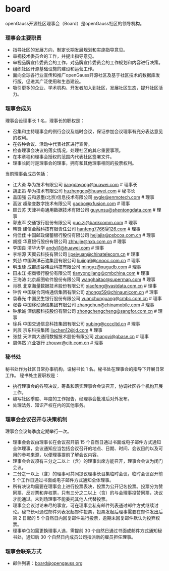 # board

openGauss开源社区理事会（Board）是openGauss社区的领导机构。


### 理事会主要职责

* 指导社区的发展方向，制定长期发展规划和实施指导意见。
* 审视技术委员会的工作，并提出指导意见。
* 审视品牌宣传委员会的工作，对品牌宣传委员会的工作规划和内容进行决策。
* 组织社区开源基础设施的建设和运营工作。
* 面向全球各行业宣传和推广openGauss开源社区及基于社区技术的数据库发行版，促进其广泛使用和生态建设。
* 吸引更多的企业、学术机构、开发者加入到社区，发展社区生态，提升社区活力。
  
### 理事会成员

理事会设理事长 1 名，理事长的职权是：

* 召集和主持理事会的例行会议及临时会议，保证参加会议理事有充分表达意见的权利。
* 在各种会议、活动中代表社区进行宣传。
* 检查理事会决议的落实情况，处理社区的其它重要事项。
* 在本章程和理事会授权的范围内代表社区签署文件。
* 理事长同时是理事会的理事，拥有和其他理事相同的投票权利。

当前理事会成员包括：

* 江大勇        华为技术有限公司                       <jiangdayong@huawei.com>      # 理事长
* 胡正策      华为技术有限公司               <huzhengce@huawei.com>    # 秘书长
* 盖国强      云和恩墨(北京)信息技术有限公司           <eygle@enmotech.com> # 理事
* 高波        超聚变数字技术有限公司              <gaobo@xfusion.com>   # 理事
* 顾云苏      天津神舟通用数据技术有限公司                <guyunsu@shentongdata.com>       # 理事
* 郭志军      交通银行股份有限公司          <guo.zj@bankcomm.com>     # 理事
* 韩锋    建信金融科技有限责任公司                  <hanfeng7766@126.com>       # 理事
* 何佳佳    中国邮政储蓄银行股份有限公司                <hejiajia@psbcoa.com.cn>  # 理事
* 胡捷    华夏银行股份有限公司              <zhhujie@hxb.com.cn>       # 理事
* 李国良   清华大学                                   <andyli1@huawei.com>  # 理事
* 李培源      天翼云科技有限公司           <lipeiyuan@chinatelecom.cn> # 理事
* 刘劲        中国海洋石油集团有限公司              <liujing6@cnooc.com.cn>   # 理事
* 明玉琢      成都虚谷伟业科技有限公司                <mingyz@xugudb.com>       # 理事
* 田永江      招商银行股份有限公司          <tianyongjiang@cmbchina.com>     # 理事
* 王海涛    北京超图软件股份有限公司                  <wanghaitao@supermap.com>       # 理事
* 肖枫    北京海量数据技术股份有限公司                <xiaofeng@vastdata.com.cn>  # 理事
* 钟忻    中国联合网络通信集团有限公司              <zhongx59@chinaunicom.cn>       # 理事
* 袁春光   中国民生银行股份有限公司                   <yuanchunguang@cmbc.com.cn>  # 理事
* 张春    中国移动通信集团有限公司              <zhangchun@chinamobile.com>       # 理事
* 钟承诚   深信服科技股份有限公司                     <zhongchengcheng@sangfor.com.cn>  # 理事
* 徐兵   中国交通信息科技集团有限公司                     <xubing@ccccltd.cn>  # 理事
* 刘辰   京东科技集团                              <liuchen12@jd.com>  # 理事
* 张益   天津南大通用数据技术股份有限公司            <zhangyi@gbase.cn>  # 理事
* 周伟然   兴业银行                                <zhouwr@cib.com.cn>  # 理事



### 秘书处

秘书处作为社区日常办事机构，设秘书长 1 名。秘书处在理事会的指导下开展日常工作。
秘书处主要职权是：
* 执行理事会的各项决议，筹备和落实理事会会议召开，协调社区各个机构开展工作。
* 编写社区季度、年度的工作报告，经理事会批准后对外发布。
* 处理法务、知识产权在内的其他事务。


### 理事会会议召开与决策机制

理事会会议每季度定期举行一次。
* 理事会会议由理事长在会议召开前 15 个自然日通过书面或电子邮件方式通知全体理事，会议通知应当包括会议召开的地点、日期、时间、会议目的以及可用的参考来源，以便理事提前了解会议内容。
* 理事会会议须有三分之二以上（含）的理事出席方能召开，理事会会议为闭门会议。
* 二分之一以上（含）的理事可共同提议理事长召集临时会议，临时会议召开前 5 个工作日通过书面或电子邮件方式通知全体理事。
* 所有决议均需要在理事会上进行投票表决，投票为公开记名投票。投票分为赞同票、反对票和弃权票，只有三分之二以上（含）的与会理事投赞同票，决议才能通过。未到场理事不能委托其他人代替投票。
* 理事会会议讨论未尽的事宜，可在理事会私有邮件列表通过邮件方式继续讨论。秘书长可通过邮件列表发起邮件投票，投票发起后理事需要在邮件发出后第 2 日起的 5 个自然日内回复邮件进行投票，逾期未回复邮件默认为投弃权票。
* 理事单位如需更换理事人选，需提前 30 个自然日通过书面或邮件方式通知秘书处，通知后 30 个自然日内成员公司指派新的雇员担任理事。


### 理事会联系方式

* 邮件列表：board@opengauss.org
